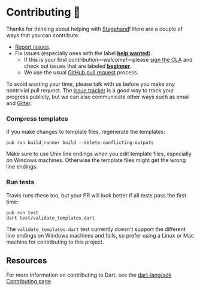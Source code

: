 # Contributing :purple_heart:

Thanks for thinking about helping with [Stagehand][]!
Here are a couple of ways that you can contribute:

* [Report issues](https://github.com/dart-lang/stagehand/issues/new).
* Fix issues (especially ones with the label
  **[help wanted](https://github.com/dart-lang/stagehand/issues?utf8=%E2%9C%93&q=is%3Aopen%20is%3Aissue%20label%3A%22help%20wanted%22%20)**).
  * If this is your first contribution—_welcome!_—please
  [sign the CLA](https://developers.google.com/open-source/cla/individual)
  and check out issues that are
  labeled **[beginner](https://github.com/dart-lang/stagehand/issues?utf8=%E2%9C%93&q=is%3Aissue%20is%3Aopen%20label%3A%22help%20wanted%22%20label%3Abeginner%20)**.
  * We use the usual [GitHub pull request](https://help.github.com/articles/about-pull-requests/) process.

To avoid wasting your time, please talk with us before you make any nontrivial
pull request. The [issue tracker](https://github.com/dart-lang/stagehand/issues)
is a good way to track your progress publicly, but we can also communicate
other ways such as email and [Gitter](https://gitter.im/dart-lang/TALK-general).

### Compress templates

If you make changes to template files, regenerate the templates:

```
pub run build_runner build --delete-conflicting-outputs
```

Make sure to use Unix line endings when you edit template files, especially on Windows machines.
Otherwise the template files might get the wrong line endings.

### Run tests

Travis runs these too, but your PR will look better if all tests pass the
first time:

```
pub run test
dart test/validate_templates.dart
```

The `validate_templates.dart` test currently doesn't support the different line endings
on Windows machines and fails, so prefer using a Linux or Mac machine for contributing to this project.


## Resources

For more information on contributing to Dart, see the
[dart-lang/sdk Contributing page](https://github.com/dart-lang/sdk/wiki/Contributing).

<!-- Put link to dart-lang/site-www and other receptive repos here?-->

[Stagehand]: https://pub.dev/packages/stagehand
